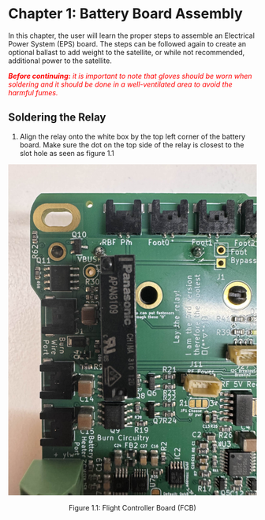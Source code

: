 # Chapter 1: Battery Board Assembly
In this chapter, the user will learn the proper steps to assemble an Electrical Power System (EPS) board. The steps can be followed again to create an optional ballast to add weight to the satellite, or while not recommended, additional power to the satellite.

<span style="color:red">***Before continuing:** it is important to note that gloves should be worn when soldering and it should be done in a well-ventilated area to avoid the harmful fumes.*</span>


## Soldering the Relay
1. Align the relay onto the white box by the top left corner of the battery board. Make sure the dot on the top side of the relay is closest to the slot hole as seen as figure 1.1

![Figure 1-1](images/dotrelay.jpeg)
   <p align="center">Figure 1.1: Flight Controller Board (FCB) </p>